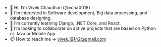 - 👋 Hi, I’m Vivek Chaudhari (@vcha0018)
- 👀 I’m interested in Software development, Big data processing, and database designing.
- 🌱 I’m currently learning Django, .NET Core, and React.
- 💞️ I’m looking to collaborate on active projects that are based on Python or Java or Mobile App.
- 📫 How to reach me -> vivek.19142@gmail.com

<!---
vcha0018/vcha0018 is a ✨ special ✨ repository because its `README.md` (this file) appears on your GitHub profile.
You can click the Preview link to take a look at your changes.
--->
